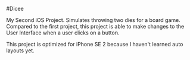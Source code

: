 #Dicee

My Second iOS Project.
Simulates throwing two dies for a board game. 
Compared to the first project, this project is able to make changes to the User Interface when a user clicks on a button.

This project is optimized for iPhone SE 2 because I haven't learned auto layouts yet.
